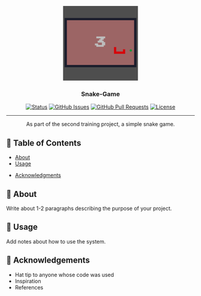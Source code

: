 <p align="center">
  <a href="" rel="noopener">
 <img width=200px height=200px src="images/logo.png" alt="Project Logo"></a>
</p>

<h3 align="center">Snake-Game</h3>

<div align="center">

[![Status](https://img.shields.io/badge/status-active-success.svg)]()
[![GitHub Issues](https://img.shields.io/github/issues/kylelobo/The-Documentation-Compendium.svg)](https://github.com/kylelobo/The-Documentation-Compendium/issues)
[![GitHub Pull Requests](https://img.shields.io/github/issues-pr/kylelobo/The-Documentation-Compendium.svg)](https://github.com/kylelobo/The-Documentation-Compendium/pulls)
[![License](https://img.shields.io/badge/license-MIT-blue.svg)](/LICENSE)

</div>

---

<p align="center"> As part of the second training project, a simple snake game.
    <br> 
</p>

## 📝 Table of Contents

- [About](#about)
- [Usage](#usage)
<!-- - [Built Using](#built_using)
- [TODO](../TODO.md)
- [Contributing](../CONTRIBUTING.md) 
- [Authors](#authors)-->
- [Acknowledgments](#acknowledgement)

## 🧐 About <a name = "about"></a>

Write about 1-2 paragraphs describing the purpose of your project.

## 🎈 Usage <a name="usage"></a>

Add notes about how to use the system.

## 🎉 Acknowledgements <a name = "acknowledgement"></a>

- Hat tip to anyone whose code was used
- Inspiration
- References
